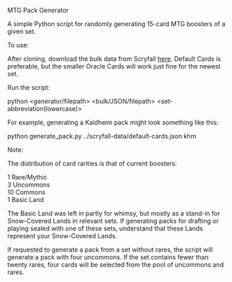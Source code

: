 MTG Pack Generator

A simple Python script for randomly generating 15-card MTG boosters of a given set.


To use:

After cloning, download the bulk data from Scryfall [here](https://scryfall.com/docs/api/bulk-data).
Default Cards is preferable, but the smaller Oracle Cards will work just fine for the newest set.

Run the script:

  python \<generator/filepath\> \<bulk/JSON/filepath\> \<set-abbreviation(lowercase)\>

For example, generating a Kaldheim pack might look something like this:

  python generate_pack.py ../scryfall-data/default-cards.json khm


Note:

The distribution of card rarities is that of current boosters:

  1 Rare/Mythic<br />
  3 Uncommons<br />
  10 Commons<br />
  1 Basic Land

The Basic Land was left in partly for whimsy, but mostly as a stand-in for
Snow-Covered Lands in relevant sets. If generating packs for drafting or
playing sealed with one of these sets, understand that these Lands represent
your Snow-Covered Lands.

If requested to generate a pack from a set without rares, the script will
generate a pack with four uncommons. If the set contains fewer than twenty
rares, four cards will be selected from the pool of uncommons and rares.

